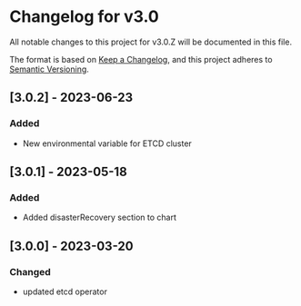 # Changelog for v3.0

All notable changes to this project for v3.0.Z will be documented in this file.

The format is based on [Keep a Changelog](https://keepachangelog.com/en/1.0.0/),
and this project adheres to [Semantic Versioning](https://semver.org/spec/v2.0.0.html).


## [3.0.2] - 2023-06-23

### Added

- New environmental variable for ETCD cluster

## [3.0.1] - 2023-05-18

### Added

- Added disasterRecovery section to chart

## [3.0.0] - 2023-03-20

### Changed

- updated etcd operator
